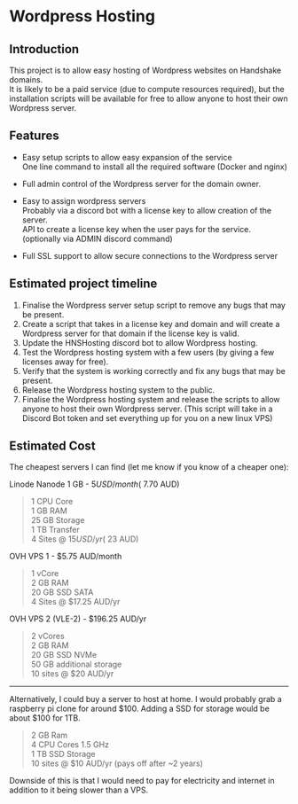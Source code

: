 # Wordpress Hosting

## Introduction
This project is to allow easy hosting of Wordpress websites on Handshake domains.  
It is likely to be a paid service (due to compute resources required), but the installation scripts will be available for free to allow anyone to host their own Wordpress server.  

## Features
- Easy setup scripts to allow easy expansion of the service  
One line command to install all the required software (Docker and nginx)

- Full admin control of the Wordpress server for the domain owner.

- Easy to assign wordpress servers  
  Probably via a discord bot with a license key to allow creation of the server.  
  API to create a license key when the user pays for the service. (optionally via ADMIN discord command)

- Full SSL support to allow secure connections to the Wordpress server


## Estimated project timeline
1. Finalise the Wordpress server setup script to remove any bugs that may be present.
2. Create a script that takes in a license key and domain and will create a Wordpress server for that domain if the license key is valid.
3. Update the HNSHosting discord bot to allow Wordpress hosting.
4. Test the Wordpress hosting system with a few users (by giving a few licenses away for free).
5. Verify that the system is working correctly and fix any bugs that may be present.
6. Release the Wordpress hosting system to the public.
7. Finalise the Wordpress hosting system and release the scripts to allow anyone to host their own Wordpress server. (This script will take in a Discord Bot token and set everything up for you on a new linux VPS)


## Estimated Cost
The cheapest servers I can find (let me know if you know of a cheaper one):

Linode Nanode 1 GB - $5 USD/month (~$7.70 AUD)
> 1 CPU Core  
1 GB RAM  
25 GB Storage  
1 TB Transfer  
4 Sites @ $15 USD/yr (~$23 AUD)

OVH VPS 1 - $5.75 AUD/month
> 1 vCore  
2 GB RAM  
20 GB SSD SATA  
4 Sites @ $17.25 AUD/yr

OVH VPS 2 (VLE-2) - $196.25 AUD/yr
> 2 vCores  
2 GB RAM  
20 GB SSD NVMe  
50 GB additional storage  
10 sites @ $20 AUD/yr






---

Alternatively, I could buy a server to host at home. I would probably grab a raspberry pi clone for around $100. Adding a SSD for storage would be about $100 for 1TB.

> 2 GB Ram  
4 CPU Cores 1.5 GHz  
1 TB SSD Storage  
10 sites @ $10 AUD/yr (pays off after ~2 years)

Downside of this is that I would need to pay for electricity and internet in addition to it being slower than a VPS.
